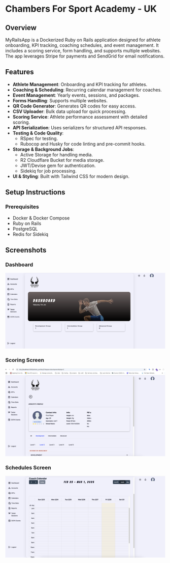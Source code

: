 # Chambers For Sport Academy - UK

## Overview
MyRailsApp is a Dockerized Ruby on Rails application designed for athlete onboarding, KPI tracking, coaching schedules, and event management. It includes a scoring service, form handling, and supports multiple websites. The app leverages Stripe for payments and SendGrid for email notifications.

## Features
- **Athlete Management**: Onboarding and KPI tracking for athletes.
- **Coaching & Scheduling**: Recurring calendar management for coaches.
- **Event Management**: Yearly events, sessions, and packages.
- **Forms Handling**: Supports multiple websites.
- **QR Code Generator**: Generates QR codes for easy access.
- **CSV Uploader**: Bulk data upload for quick processing.
- **Scoring Service**: Athlete performance assessment with detailed scoring.
- **API Serialization**: Uses serializers for structured API responses.
- **Testing & Code Quality**:
  - RSpec for testing.
  - Rubocop and Husky for code linting and pre-commit hooks.
- **Storage & Background Jobs**:
  - Active Storage for handling media.
  - R2 Cloudflare Bucket for media storage.
  - JWT/Devise gem for authentication.
  - Sidekiq for job processing.
- **UI & Styling**: Built with Tailwind CSS for modern design.

## Setup Instructions
### Prerequisites
- Docker & Docker Compose
- Ruby on Rails
- PostgreSQL
- Redis for Sidekiq

## Screenshots
### Dashboard
![Dashboard](./dashboard-image.png)

### Scoring Screen
![Scoring](./scoring-screen.png)

### Schedules Screen
![Schedules](./schedules-screen.png)

